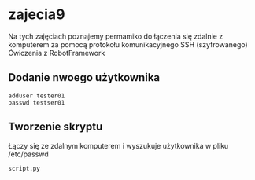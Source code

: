 # zajecia9

Na tych zajęciach poznajemy permamiko do łączenia się zdalnie z komputerem za pomocą protokołu komunikacyjnego SSH (szyfrowanego)
Ćwiczenia z RobotFramework

Dodanie nwoego użytkownika
---

```
adduser tester01
passwd testser01
```

Tworzenie skryptu
---

Łączy się ze zdalnym komputerem i wyszukuje użytkownika w pliku /etc/passwd

```
script.py
```
